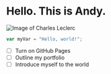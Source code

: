 # Hello. This is Andy.

![Image of Charles Leclerc](https://charlesleclerc.com/wp-content/uploads/2025/02/Leclerc-About-02-Official-Pic-1.jpg)

``` javascript
var myVar = "Hello, world!";
```

- [ ] Turn on GitHub Pages
- [ ] Outline my portfolio
- [ ] Introduce myself to the world
